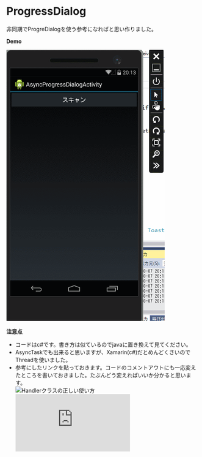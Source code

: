# ProgressDialog
非同期でProgreDialogを使う参考になればと思い作りました。  
  
**Demo**  
  
![Demo]( https://github.com/13jk092koizumi/ProgressDialog/blob/master/capture/progressDialogCapture.gif )  
  
**注意点**  
- コードはc#です。書き方は似ているのでjavaに置き換えて見てください。
- AsyncTaskでも出来ると思いますが、Xamarin(c#)だとめんどくさいのでThreadを使いました。
- 参考にしたリンクを貼っておきます。コードのコメントアウトにも一応変えたところを書いておきました。たぶんどう変えればいいか分かると思います。  
![Handlerクラスの正しい使い方](http://d.hatena.ne.jp/sankumee/20120329/1333021847)  
![HandlerとMessage - 別スレッドでのGUI操作](http://ichitcltk.hustle.ne.jp/gudon2/index.php?pageType=file&id=Android010_Handler)  
